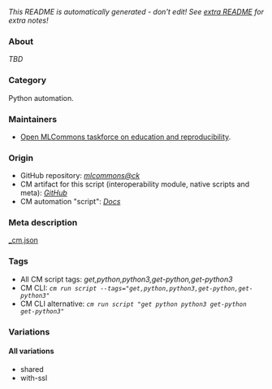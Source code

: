 *This README is automatically generated - don't edit! See [extra README](README-extra.md) for extra notes!*

### About

*TBD*

### Category

Python automation.

### Maintainers

* [Open MLCommons taskforce on education and reproducibility](https://github.com/mlcommons/ck/blob/master/docs/mlperf-education-workgroup.md).

### Origin

* GitHub repository: *[mlcommons@ck](https://github.com/mlcommons/ck/tree/master/cm-mlops)*
* CM artifact for this script (interoperability module, native scripts and meta): *[GitHub](https://github.com/mlcommons/ck/tree/master/cm-mlops/script/get-python3)*
* CM automation "script": *[Docs](https://github.com/octoml/ck/blob/master/docs/list_of_automations.md#script)*


### Meta description
[_cm.json](_cm.json)


### Tags
* All CM script tags: *get,python,python3,get-python,get-python3*
* CM CLI: *`cm run script --tags="get,python,python3,get-python,get-python3"`*
* CM CLI alternative: *`cm run script "get python python3 get-python get-python3"`*


### Variations
#### All variations
* shared
* with-ssl
